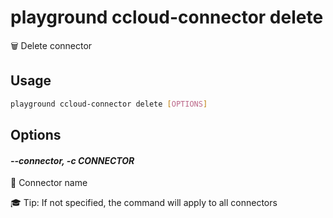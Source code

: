 # playground ccloud-connector delete

🗑️  Delete connector

## Usage

```bash
playground ccloud-connector delete [OPTIONS]
```

## Options

#### *--connector, -c CONNECTOR*

🔗 Connector name  
  
🎓 Tip: If not specified, the command will apply to all connectors


